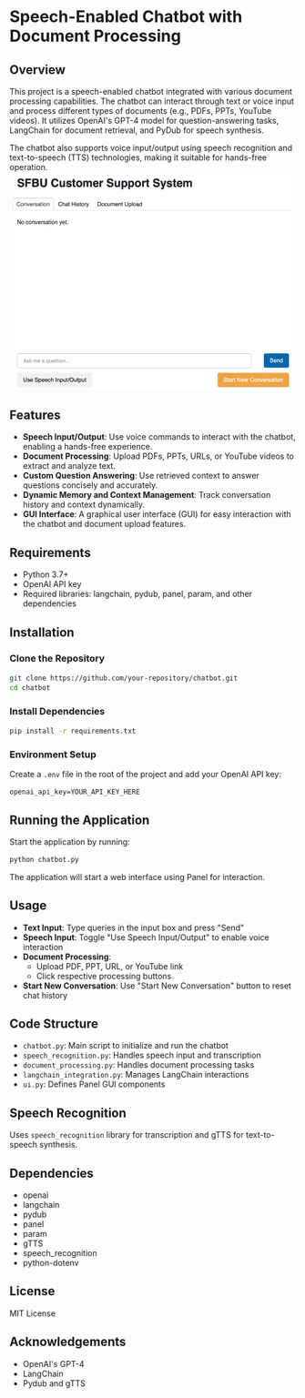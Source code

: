 # Speech-Enabled Chatbot with Document Processing

## Overview
This project is a speech-enabled chatbot integrated with various document processing capabilities. The chatbot can interact through text or voice input and process different types of documents (e.g., PDFs, PPTs, YouTube videos). It utilizes OpenAI's GPT-4 model for question-answering tasks, LangChain for document retrieval, and PyDub for speech synthesis.

The chatbot also supports voice input/output using speech recognition and text-to-speech (TTS) technologies, making it suitable for hands-free operation.
![](./assets/1.png)

## Features
- **Speech Input/Output**: Use voice commands to interact with the chatbot, enabling a hands-free experience.
- **Document Processing**: Upload PDFs, PPTs, URLs, or YouTube videos to extract and analyze text.
- **Custom Question Answering**: Use retrieved context to answer questions concisely and accurately.
- **Dynamic Memory and Context Management**: Track conversation history and context dynamically.
- **GUI Interface**: A graphical user interface (GUI) for easy interaction with the chatbot and document upload features.

## Requirements
- Python 3.7+
- OpenAI API key
- Required libraries: langchain, pydub, panel, param, and other dependencies

## Installation

### Clone the Repository
```bash
git clone https://github.com/your-repository/chatbot.git
cd chatbot
```

### Install Dependencies
```bash
pip install -r requirements.txt
```

### Environment Setup
Create a `.env` file in the root of the project and add your OpenAI API key:
```
openai_api_key=YOUR_API_KEY_HERE
```

## Running the Application
Start the application by running:
```bash
python chatbot.py
```
The application will start a web interface using Panel for interaction.

## Usage
- **Text Input**: Type queries in the input box and press "Send"
- **Speech Input**: Toggle "Use Speech Input/Output" to enable voice interaction
- **Document Processing**: 
  - Upload PDF, PPT, URL, or YouTube link
  - Click respective processing buttons
- **Start New Conversation**: Use "Start New Conversation" button to reset chat history

## Code Structure
- `chatbot.py`: Main script to initialize and run the chatbot
- `speech_recognition.py`: Handles speech input and transcription
- `document_processing.py`: Handles document processing tasks
- `langchain_integration.py`: Manages LangChain interactions
- `ui.py`: Defines Panel GUI components

## Speech Recognition
Uses `speech_recognition` library for transcription and gTTS for text-to-speech synthesis.

## Dependencies
- openai
- langchain
- pydub
- panel
- param
- gTTS
- speech_recognition
- python-dotenv

## License
MIT License

## Acknowledgements
- OpenAI's GPT-4
- LangChain
- Pydub and gTTS
